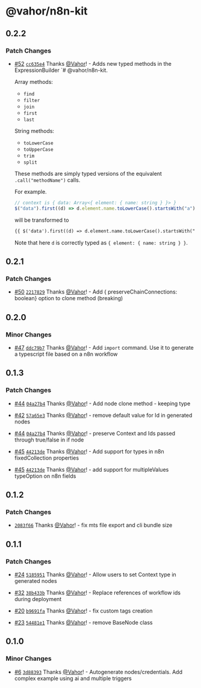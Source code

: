 # @vahor/n8n-kit

## 0.2.2

### Patch Changes

- [#52](https://github.com/Vahor/n8n-kit/pull/52) [`cc635e4`](https://github.com/Vahor/n8n-kit/commit/cc635e4f2c066fabee253c15c19c82e86b256a2f) Thanks [@Vahor](https://github.com/Vahor)! - Adds new typed methods in the ExpressionBuilder `# @vahor/n8n-kit.

  Array methods:

  - `find`
  - `filter`
  - `join`
  - `first`
  - `last`

  String methods:

  - `toLowerCase`
  - `toUpperCase`
  - `trim`
  - `split`

  These methods are simply typed versions of the equivalent `.call("methodName")` calls.

  For example.

  ```ts
  // context is { data: Array<{ element: { name: string } }> }
  $("data").first((d) => d.element.name.toLowerCase().startsWith("a"));
  ```

  will be transformed to

  ```txt
  {{ $('data').first((d) => d.element.name.toLowerCase().startsWith("a")) }}
  ```

  Note that here `d` is correctly typed as `{ element: { name: string } }`.

## 0.2.1

### Patch Changes

- [#50](https://github.com/Vahor/n8n-kit/pull/50) [`2217829`](https://github.com/Vahor/n8n-kit/commit/221782925a063377d8cdf89ebe6c121a65556ae8) Thanks [@Vahor](https://github.com/Vahor)! - Add { preserveChainConnections: boolean} option to clone method (breaking)

## 0.2.0

### Minor Changes

- [#47](https://github.com/Vahor/n8n-kit/pull/47) [`ddc79b7`](https://github.com/Vahor/n8n-kit/commit/ddc79b752dab214c39d0dfc019db5f76dbb7c62a) Thanks [@Vahor](https://github.com/Vahor)! - Add `import` command. Use it to generate a typescript file based on a n8n workflow

## 0.1.3

### Patch Changes

- [#44](https://github.com/Vahor/n8n-kit/pull/44) [`04a27b4`](https://github.com/Vahor/n8n-kit/commit/04a27b4f34071428c2dc4a677eb55d1edcda7c23) Thanks [@Vahor](https://github.com/Vahor)! - Add node clone method - keeping type

- [#42](https://github.com/Vahor/n8n-kit/pull/42) [`57a65e3`](https://github.com/Vahor/n8n-kit/commit/57a65e3ce8c00c14f2a7ce2abb0648f88040bb0b) Thanks [@Vahor](https://github.com/Vahor)! - remove default value for Id in generated nodes

- [#44](https://github.com/Vahor/n8n-kit/pull/44) [`04a27b4`](https://github.com/Vahor/n8n-kit/commit/04a27b4f34071428c2dc4a677eb55d1edcda7c23) Thanks [@Vahor](https://github.com/Vahor)! - preserve Context and Ids passed through true/false in if node

- [#45](https://github.com/Vahor/n8n-kit/pull/45) [`44213de`](https://github.com/Vahor/n8n-kit/commit/44213de27009f1187828f941959109d33176e8cb) Thanks [@Vahor](https://github.com/Vahor)! - Add support for types in n8n fixedCollection properties

- [#45](https://github.com/Vahor/n8n-kit/pull/45) [`44213de`](https://github.com/Vahor/n8n-kit/commit/44213de27009f1187828f941959109d33176e8cb) Thanks [@Vahor](https://github.com/Vahor)! - add support for multipleValues typeOption on n8n fields

## 0.1.2

### Patch Changes

- [`2083f66`](https://github.com/Vahor/n8n-kit/commit/2083f6677a71481d7f974a9e7befc521600d87b3) Thanks [@Vahor](https://github.com/Vahor)! - fix mts file export and cli bundle size

## 0.1.1

### Patch Changes

- [#24](https://github.com/Vahor/n8n-kit/pull/24) [`5185951`](https://github.com/Vahor/n8n-kit/commit/5185951586e81dd56ea3de6ea645588fd0319795) Thanks [@Vahor](https://github.com/Vahor)! - Allow users to set Context type in generated nodes

- [#32](https://github.com/Vahor/n8n-kit/pull/32) [`38b433b`](https://github.com/Vahor/n8n-kit/commit/38b433b1a46b57ff9050c6d76aa84e691655f942) Thanks [@Vahor](https://github.com/Vahor)! - Replace references of workflow ids during deployment

- [#20](https://github.com/Vahor/n8n-kit/pull/20) [`b9691fa`](https://github.com/Vahor/n8n-kit/commit/b9691face3605073254b00d4b2b8eb9231bfa6a2) Thanks [@Vahor](https://github.com/Vahor)! - fix custom tags creation

- [#23](https://github.com/Vahor/n8n-kit/pull/23) [`54481e1`](https://github.com/Vahor/n8n-kit/commit/54481e14594f65d3eb6f1b7d7edc5f7fe48a283d) Thanks [@Vahor](https://github.com/Vahor)! - remove BaseNode class

## 0.1.0

### Minor Changes

- [#6](https://github.com/Vahor/n8n-kit/pull/6) [`3d88393`](https://github.com/Vahor/n8n-kit/commit/3d88393cbf164e6fdeadab5e2facb58458042e82) Thanks [@Vahor](https://github.com/Vahor)! - Autogenerate nodes/credentials. Add complex example using ai and multiple triggers
